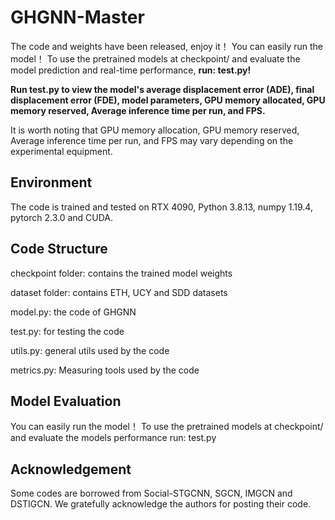 # GHGNN-Master

The code and weights have been released, enjoy it！ You can easily run the model！ To use the pretrained models at checkpoint/ and evaluate the model prediction and real-time performance, **run:  test.py!**

**Run test.py to view the model's average displacement error (ADE), final displacement error (FDE), model parameters, GPU memory allocated, GPU memory reserved, Average inference time per run, and FPS.**

It is worth noting that GPU memory allocation, GPU memory reserved, Average inference time per run, and FPS may vary depending on the experimental equipment.

## Environment
The code is trained and tested on RTX 4090, Python 3.8.13, numpy 1.19.4, pytorch 2.3.0 and CUDA.

## Code Structure
checkpoint folder: contains the trained model weights

dataset folder: contains ETH, UCY and SDD datasets

model.py: the code of GHGNN

test.py: for testing the code

utils.py: general utils used by the code

metrics.py: Measuring tools used by the code

## Model Evaluation
You can easily run the model！ To use the pretrained models at checkpoint/ and evaluate the models performance run:  test.py

## Acknowledgement
Some codes are borrowed from Social-STGCNN, SGCN, IMGCN and DSTIGCN. We gratefully acknowledge the authors for posting their code.
